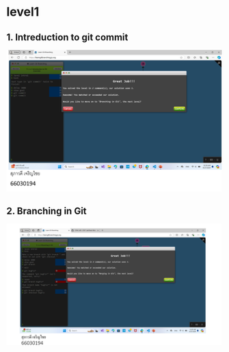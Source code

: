 # level1

## 1. Intreduction to git commit

![alt text](image.png)

## 2. Branching in Git

![alt text](image-1.png)